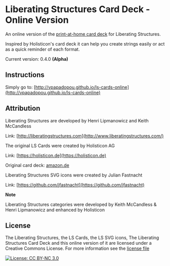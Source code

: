 # Liberating Structures Card Deck - Online Version

An online version of the [print-at-home card deck](https://github.com/vpapadopou/liberating-structures-cards) for Liberating Structures.

Inspired by Holisticon's card deck it can help you create strings easily or act as a quick reminder of each format.

Current version: 0.4.0 **(Alpha)**

## Instructions

Simply go to: [http://vpapadopou.github.io/ls-cards-online](http://vpapadopou.github.io/ls-cards-online)


## Attribution

Liberating Structures are developed by Henri Lipmanowicz and Keith McCandless

Link: [http://liberatingstructures.com](http://www.liberatingstructures.com/)



The original LS Cards were created by Holisticon AG

Link: [https://holisticon.de](https://holisticon.de)

Original card deck: [amazon.de](https://www.amazon.de/Holisticon-Liberating-Structures-Design-Cards/dp/B077L6SPKR)



Liberating Structures SVG icons were created by Julian Fastnacht

Link: [https://github.com/jfastnacht](https://github.com/jfastnacht)



**Note**

Liberating Structures categories were developed by Keith McCandless & Henri Lipmanowicz and enhanced by Holisticon



## License

The Liberating Structures, the LS Cards, the LS SVG icons, The Liberating Structures Card Deck and this online version of it are licensed under a Creative Commons License. For more information see the [license file](LICENSE.md)

[![License: CC BY-NC 3.0](https://i.creativecommons.org/l/by-nc/3.0/88x31.png)](http://creativecommons.org/licenses/by-nc/3.0/)



